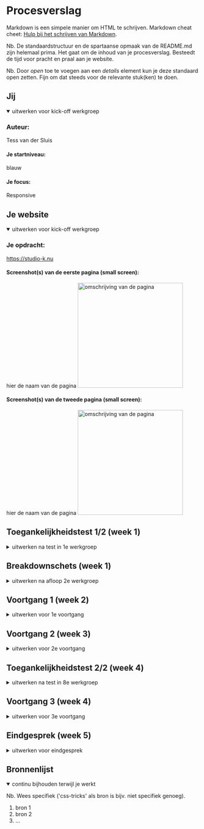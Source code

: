 # Procesverslag
Markdown is een simpele manier om HTML te schrijven.
Markdown cheat cheet: [Hulp bij het schrijven van Markdown](https://github.com/adam-p/markdown-here/wiki/Markdown-Cheatsheet).

Nb. De standaardstructuur en de spartaanse opmaak van de README.md zijn helemaal prima. Het gaat om de inhoud van je procesverslag. Besteedt de tijd voor pracht en praal aan je website.

Nb. Door *open* toe te voegen aan een *details* element kun je deze standaard open zetten. Fijn om dat steeds voor de relevante stuk(ken) te doen.





## Jij

<details open>
  <summary>uitwerken voor kick-off werkgroep</summary>

  ### Auteur:
  Tess van der Sluis

  #### Je startniveau:
  blauw

  #### Je focus:
  Responsive

</details>





## Je website

<details open>
  <summary>uitwerken voor kick-off werkgroep</summary>

  ### Je opdracht:
  https://studio-k.nu

  #### Screenshot(s) van de eerste pagina (small screen):
  hier de naam van de pagina
  <img src="readme-images/studio-k.png" width="275px" alt="omschrijving van de pagina">

  #### Screenshot(s) van de tweede pagina (small screen):
  hier de naam van de pagina
  <img src="readme-images/zaalverhuur.png" width="275px" alt="omschrijving van de pagina">

</details>



## Toegankelijkheidstest 1/2 (week 1)

<details>
  <summary>uitwerken na test in 1e werkgroep</summary>

  ### Bevindingen
De site die ik heb uitgekozen is zeker geen slechte site. Toch zijn er hier en daar wat functies die ontbreken waardoor de site nog soepeler zou kunnen verlopen.


  #### Screenreader
  De screenreader doet het op opzich best goed. De kopjes hebben goede namen. Hier en daar worden er wel wat elementen overgeslagen.


  #### Muis en Toetsenbord
  De website is ged te besturen, de contrasten van de site werken goed voor blindheid.


  #### Motoriek (shocks, elastiekjes)
  Met de motoriek merk je dat de site op bepaalde punten niet een goede verdeling van informatie heeft. Waardoor je met een trillende hand niet heel ver komt. De agenda is bijvoorbeeld heel klein.


  #### Visueel (brillen, contrast, kleurenblind, dark/light).
  Met de verschillende brillen op werkt de site nog prima. Het contrast van het roze en zwart werkt goed. Het is wel jammer dat de lettergrote niet makkelijk kan worden veranderd.Ook zijn er hier en daar zinnen over afbeeldingen geplaatst wat er ook wel voor kan zorgen dat het minder goed te lezen is.

  Om de site te verbeteren:
  Een hover state toepassen
  een functie dat de letters groter en kleiner worden
  night modus toevoegen

</details>



## Breakdownschets (week 1)

<details>
  <summary>uitwerken na afloop 2e werkgroep</summary>

  ### de hele pagina:
  <img src="readme-images/Breakdownschets" width="375px" alt="breakdown van de hele pagina">


</details>





## Voortgang 1 (week 2)

<details>
  <summary>uitwerken voor 1e voortgang</summary>

  ### Stand van zaken
  Is mijn website gevraieerd genoeg? En moet ik alles uitwerken zoals het op de site staat?


  ### Agenda voor meeting
  samen met je groepje opstellen

  - Maeve: wanneer weet je of iets een section is?
  - Nienke: Is mijn html semantisch
  
 

  ### Verslag van meeting
  hier na afloop snel de uitkomsten van de meeting vastleggen

  - Het formulier moet niet met <p>
  - Nog niet genoeg html 
  - Mijn read-me verder afmaken zoals breakdown schets 

 

</details>





## Voortgang 2 (week 3)

<details>
  <summary>uitwerken voor 2e voortgang</summary>

  ### Stand van zaken
  hier dit ging goed & dit was lastig (neem ook screenshots op van delen van je website en code)
   
  - Mijn code goed semantisch schrijven vindt ik nog lastig. 
  Wanneer moeten er h1, h2 & h3?
  Hoe selecteer je de tweede section vanuit je main en daar de ul van?
  Hoe zorg je ervoor dat je header een backrgound image krijgt?

  ### Agenda voor meeting
  samen met je groepje opstellen
  
  - Maeve: Welke css selectors moet je gebruiken 
           En hoe deel je logisch je stylesheet in
           Mag je bij img id's gebruiken
  
  - Eliran: Moet je bij een page waar je de taal kan switchen een aparte 
           (vertaalde) page maken of gebruik je javascript om de text te veranderen?
  
  - Nienke: Hoe kan je de header centreren?
  
  - Thijs: Indeling van HTML nog lastig



  ### Verslag van meeting
  hier na afloop snel de uitkomsten van de meeting vastleggen

  - punt 1
  - punt 2
  - nog een punt
- ...

</details>





## Toegankelijkheidstest 2/2 (week 4)

<details>
  <summary>uitwerken na test in 8e werkgroep</summary>

  ### Bevindingen
  Lijst met je bevindingen die in de test naar voren kwamen (geef ook aan wat er verbeterd is):

  #### Screenreader
  Hier korte omschrijving (met indien nodig afbeeldingen)

  Hier een omschrijving van hoe het opgelost kan worden (met indien nodig afbeeldingen)


  #### Muis en Toetsenbord
  Hier korte omschrijving (met indien nodig afbeeldingen)

  Hier een omschrijving van hoe het opgelost kan worden (met indien nodig afbeeldingen)


  #### Motoriek (shocks, elastiekjes)
  Hier korte omschrijving (met indien nodig afbeeldingen)

  Hier een omschrijving van hoe het opgelost kan worden (met indien nodig afbeeldingen)


  #### Visueel (brillen, contrast, kleurenblind, dark/light).
  Hier korte omschrijving (met indien nodig afbeeldingen)

  Hier een omschrijving van hoe het opgelost kan worden (met indien nodig afbeeldingen)

</details>





## Voortgang 3 (week 4)

<details>
  <summary>uitwerken voor 3e voortgang</summary>

  ### Stand van zaken
  hier dit ging goed & dit was lastig (neem ook screenshots op van delen van je website en code)


  ### Agenda voor meeting
  samen met je groepje opstellen

  | student 1      | student 2          | student 3    | student 4        |
  | ---            | ---                | ---          | ---              |
  | dit bespreken  | en dit             | en ik dit    | en dan ik dat    |
  | en dat ook nog | dit als er tijd is | nog een punt | dit wil ik zeker |
  | ...            | ...                | ...          | ...              |


  ### Verslag van meeting
  hier na afloop snel de uitkomsten van de meeting vastleggen

  - punt 1
  - punt 2
  - nog een punt
  - ...

</details>





## Eindgesprek (week 5)

<details>
  <summary>uitwerken voor eindgesprek</summary>

  ### Je uitkomst - karakteristiek screenshots:
  <img src="readme-images/dummy-plaatje.jpg" width="375px" alt="uitomst opdracht 1">


  ### Dit ging goed/Heb ik geleerd:
  Korte omschrijving met plaatjes

  <img src="readme-images/dummy-plaatje.jpg" width="375px" alt="top">


  ### Dit was lastig/Is niet gelukt:
  Korte omschrijving met plaatjes

  <img src="readme-images/dummy-plaatje.jpg" width="375px" alt="bummer">
</details>





## Bronnenlijst

<details open>
  <summary>continu bijhouden terwijl je werkt</summary>

  Nb. Wees specifiek ('css-tricks' als bron is bijv. niet specifiek genoeg).

  1. bron 1
  2. bron 2
  3. ...

</details>
